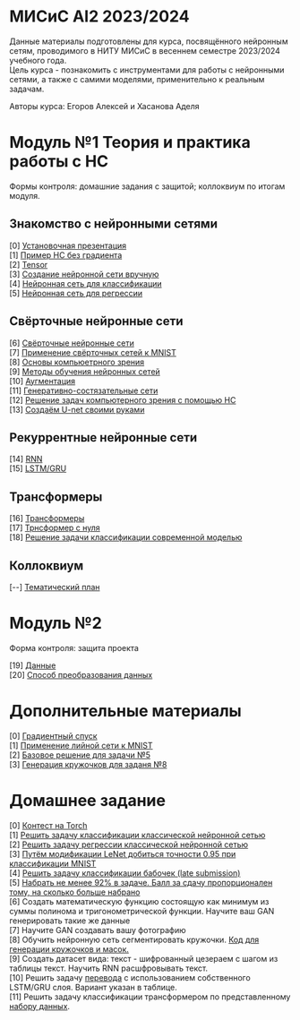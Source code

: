 # МИСиС AI2 2023/2024

Данные материалы подготовлены для курса, посвящённого нейронным сетям, проводимого в НИТУ МИСиС в весеннем семестре 2023/2024 учебного года. \
Цель курса - познакомить с инструментами для работы с нейронными сетями, а также с самими моделями, применительно к реальным задачам. 

Авторы курса: Егоров Алексей и Хасанова Аделя

# Модуль №1 Теория и практика работы с НС

Формы контроля: домашние задания с защитой; коллоквиум по итогам модуля.

## Знакомство с нейронными сетями
[0] [Установочная презентация](https://github.com/ShadarRim/MISIS_AI2_2024/blob/main/00_%D0%9D%D0%B5%D0%B9%D1%80%D0%BE%D0%BD%D0%BD%D1%8B%D0%B5%20%D1%81%D0%B5%D1%82%D0%B8.pptx) \
[1] [Пример НС без градиента](https://github.com/ShadarRim/MISIS_AI2_2024/blob/main/01_%D0%AD%D0%BB%D0%B5%D0%BC%D0%B5%D0%BD%D1%82%D0%B0%D1%80%D0%BD%D0%B0%D1%8F_%D0%9D%D0%A1.ipynb) \
[2] [Tensor](https://github.com/ShadarRim/MISIS_AI2_2024/blob/main/02_%D0%A2%D0%B5%D0%BD%D0%B7%D0%BE%D1%80%D1%8B_Torch.ipynb) \
[3] [Создание нейронной сети вручную](https://github.com/ShadarRim/MISIS_AI2_2024/blob/main/03_%D0%9D%D0%B5%D0%B9%D1%80%D0%BE%D1%81%D0%B5%D1%82%D1%8C_%D1%81_%D0%BD%D1%83%D0%BB%D1%8F.ipynb) \
[4] [Нейронная сеть для классификации](https://github.com/ShadarRim/MISIS_AI2_2024/blob/main/04_%D0%9D%D0%A1_%D0%9A%D0%BB%D0%B0%D1%81%D1%81%D0%B8%D1%84%D0%B8%D0%BA%D0%B0%D1%86%D1%8F.ipynb) \
[5] [Нейронная сеть для регрессии](https://github.com/ShadarRim/MISIS_AI2_2024/blob/main/05_%D0%9D%D0%A1_%D0%A0%D0%B5%D0%B3%D1%80%D0%B5%D1%81%D1%81%D0%B8%D1%8F.ipynb) 

## Свёрточные нейронные сети
[6] [Свёрточные нейронные сети](https://github.com/ShadarRim/MISIS_AI2_2024/blob/main/06_%D0%A1%D0%B2%D1%91%D1%80%D1%82%D0%BE%D1%87%D0%BD%D1%8B%D0%B5%20%D1%81%D0%B5%D1%82%D0%B8.pptx) \
[7] [Применение свёрточных сетей к MNIST](https://github.com/ShadarRim/MISIS_AI2_2024/blob/main/07_MNIST_CNN.ipynb) \
[8] [Основы компьюетрного зрения](https://github.com/ShadarRim/MISIS_AI2_2024/blob/main/08_%D0%A0%D0%B0%D0%B1%D0%BE%D1%82%D0%B0_%D1%81_%D0%B8%D0%B7%D0%BE%D0%B1%D1%80%D0%B0%D0%B6%D0%B5%D0%BD%D0%B8%D1%8F%D0%BC%D0%B8.ipynb) \
[9] [Методы обучения нейронных сетей](https://github.com/ShadarRim/MISIS_AI2_2024/blob/main/09_%D0%A3%D0%BB%D1%83%D1%87%D1%88%D0%B5%D0%BD%D0%B8%D0%B5_%D0%BA%D0%B0%D1%87%D0%B5%D1%81%D1%82%D0%B2%D0%B0_%D0%BE%D0%B1%D1%83%D1%87%D0%B5%D0%BD%D0%B8%D1%8F_%D0%BD%D0%B5%D0%B9%D1%80%D0%BE%D1%81%D0%B5%D1%82%D0%B5%D0%B9.ipynb) \
[10] [Аугментация](https://github.com/ShadarRim/MISIS_AI2_2024/blob/main/10_%D0%9D%D0%B5%D0%BC%D0%BD%D0%BE%D0%B3%D0%BE_%D0%BF%D1%80%D0%BE_%D0%B0%D1%83%D0%B3%D0%BC%D0%B5%D0%BD%D1%82%D0%B0%D1%86%D0%B8%D1%8E.ipynb) \
[11] [Генеративно-состязательные сети](https://github.com/ShadarRim/MISIS_AI2_2024/blob/main/11_GAN.ipynb) \
[12] [Решение задач компьютерного зрения с помощью НС](https://github.com/ShadarRim/MISIS_AI2_2024/blob/main/12_%D0%97%D0%B0%D0%B4%D0%B0%D1%87%D0%B8_%D0%9A%D0%97.pptx) \
[13] [Создаём U-net своими руками](https://github.com/ShadarRim/MISIS_AI2_2024/blob/main/13_%D0%A1%D0%B5%D0%B3%D0%B5%D0%BC%D0%B5%D0%BD%D1%82%D0%B0%D1%86%D0%B8%D1%8F_Pytorch_box.ipynb)

## Рекуррентные нейронные сети
[14] [RNN](https://github.com/ShadarRim/MISIS_AI2_2024/blob/main/14_RNN_Classif.ipynb) \
[15] [LSTM/GRU](https://github.com/ShadarRim/MISIS_AI2_2024/blob/main/15_RNN_Translate_Seq_to_Seq.ipynb)

## Трансформеры
[16] [Трансформеры](https://github.com/ShadarRim/MISIS_AI2_2024/blob/main/16_%D0%A2%D1%80%D0%B0%D0%BD%D1%81%D1%84%D0%BE%D1%80%D0%BC%D0%B5%D1%80%D1%8B.pptx) \
[17] [Трнсформер с нуля](https://github.com/ShadarRim/MISIS_AI2_2024/blob/main/17_%D0%A2%D1%80%D0%B0%D0%BD%D1%81%D1%84%D0%BE%D1%80%D0%BC%D0%B5%D1%80_%D1%81_%D0%BD%D1%83%D0%BB%D1%8F.ipynb) \
[18] [Решение задачи классификации современной моделью](https://github.com/ShadarRim/MISIS_AI2_2024/blob/main/18_%D0%9A%D0%BB%D0%B0%D1%81%D1%81%D0%B8%D1%84%D0%B8%D0%BA%D0%B0%D1%86%D0%B8%D1%8F_%D1%82%D1%80%D0%B0%D0%BD%D1%81%D1%84%D0%BE%D1%80%D0%BC%D0%B5%D1%80%D0%BE%D0%BC.ipynb)

## Коллоквиум
[--] [Тематический план](https://github.com/ShadarRim/MISIS_AI2_2024/blob/main/%D0%A2%D0%B5%D0%BC%D0%B0%D1%82%D0%B8%D1%87%D0%B5%D1%81%D0%BA%D0%B8%D0%B9%20%D0%BF%D0%BB%D0%B0%D0%BD%20%D0%BA%D0%BE%D0%BB%D0%BB%D0%BE%D0%BA%D0%B2%D0%B8%D1%83%D0%BC%D0%B0.docx)

# Модуль №2 

Форма контроля: защита проекта

[19] [Данные](https://github.com/ShadarRim/PhysTeachers_2_2024/blob/main/19_35000.xlsx) \
[20] [Способ преобразования данных](https://github.com/ShadarRim/PhysTeachers_2_2024/blob/main/20_ChemDescr.ipynb)

# Дополнительные материалы

[0] [Градиентный спуск](https://github.com/ShadarRim/MISIS_AI2_2024/blob/main/a00_%D0%93%D1%80%D0%B0%D0%B4%D0%B8%D0%B5%D0%BD%D1%82%D0%BD%D1%8B%D0%B9%20%D1%81%D0%BF%D1%83%D1%81%D0%BA.ipynb) \
[1] [Применение лийной сети к MNIST](https://github.com/ShadarRim/MISIS_AI2_2024/blob/main/a01_Liner_network_MNIST.ipynb) \
[2] [Базовое решение для задачи №5](https://www.kaggle.com/code/yellowduck/baseline-in-pytorch/notebook) \
[3] [Генерация кружочков для заданя №8](https://github.com/ShadarRim/MISIS_AI2_2024/blob/main/a02_%D0%A1%D0%BE%D0%B7%D0%B4%D0%B0%D0%BD%D0%B8%D0%B5%20%D0%BA%D1%80%D1%83%D0%B6%D0%BE%D1%87%D0%BA%D0%BE%D0%B2.ipynb)

# Домашнее задание

[0] [Контест на Torch](https://contest.yandex.ru/contest/59500/enter) \
[1] [Решить задачу классификации классической нейронной сетью](https://www.kaggle.com/competitions/hotel-booking-demand-3/overview) \
[2] [Решить задачу регрессии классической нейронной сетью](https://www.kaggle.com/competitions/critical-temperature-of-superconductors) \
[3] [Путём модификации LeNet добиться точности 0.95 при классификации MNIST](https://github.com/ShadarRim/MISIS_AI2_2024/blob/main/07_MNIST_CNN.ipynb) \
[4] [Решить задачу классификации бабочек (late submission)](https://www.kaggle.com/competitions/classification-of-butterflies) \
[5] [Набрать не менее 92% в задаче. Балл за сдачу пропорционален тому, на сколько больше набрано](https://www.kaggle.com/c/platesv2) \
[6] Создать математическую функцию состоящую как минимум из суммы полинома и тригонометрической функции. Научите ваш GAN генерировать такие же данные \
[7] Научите GAN создавать вашу фотографию \
[8] Обучить нейронную сеть сегментировать кружочки. [Код для генерации кружочков и масок.](https://github.com/ShadarRim/MISIS_AI2_2024/blob/main/a02_%D0%A1%D0%BE%D0%B7%D0%B4%D0%B0%D0%BD%D0%B8%D0%B5%20%D0%BA%D1%80%D1%83%D0%B6%D0%BE%D1%87%D0%BA%D0%BE%D0%B2.ipynb) \
[9] Создать датасет вида: текст - шифрованный цезераем с шагом из таблицы текст. Научить RNN расшфровывать текст. \
[10] Решить задачу [перевода](https://github.com/ShadarRim/MISIS_AI2_2024/blob/main/15_RNN_Translate_Seq_to_Seq.ipynb) с использованием собственного LSTM/GRU слоя. Вариант указан в таблице. \
[11] Решить задачу классификации трансформером по представленному [набору данных](https://www.kaggle.com/datasets/michaelbryantds/78k-music-album-reviews). 